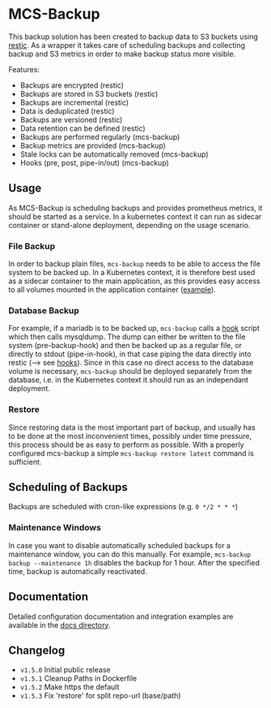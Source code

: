 # MCS-Backup

This backup solution has been created to backup data to S3 buckets using
[restic][restic]. As a wrapper it takes care of scheduling backups and
collecting backup and S3 metrics in order to make backup status more visible.

Features:

  * Backups are encrypted (restic)
  * Backups are stored in S3 buckets (restic)
  * Backups are incremental (restic)
  * Data is deduplicated (restic)
  * Backups are versioned (restic)
  * Data retention can be defined (restic)
  * Backups are performed regularly (mcs-backup)
  * Backup metrics are provided (mcs-backup)
  * Stale locks can be automatically removed (mcs-backup)
  * Hooks (pre, post, pipe-in/out) (mcs-backup)

## Usage
As MCS-Backup is scheduling backups and provides prometheus metrics, it should
be started as a service. In a kubernetes context it can run as sidecar container
or stand-alone deployment, depending on the usage scenario.

### File Backup
In order to backup plain files, `mcs-backup` needs to be able to access the file
system to be backed up. In a Kubernetes context, it is therefore best used as a
sidecar container to the main application, as this provides easy access to all
volumes mounted in the application container ([example][sidecar]).

### Database Backup
For example, if a mariadb is to be backed up, `mcs-backup` calls a [hook][hooks]
script which then calls mysqldump. The dump can either be written to the file
system (pre-backup-hook) and then be backed up as a regular file, or directly to
stdout (pipe-in-hook), in that case piping the data directly into restic (-->
see [hooks][hooks]). Since in this case no direct access to the database volume
is necessary, `mcs-backup` should be deployed separately from the database, i.e.
in the Kubernetes context it should run as an independant deployment.

### Restore
Since restoring data is the most important part of backup, and usually has to be
done at the most inconvenient times, possibly under time pressure, this process
should be as easy to perform as possible. With a properly configured mcs-backup
a simple `mcs-backup restore latest` command is sufficient.

## Scheduling of Backups
Backups are scheduled with cron-like expressions (e.g. `0 */2 * * *`)

### Maintenance Windows
In case you want to disable automatically scheduled backups for a maintenance
window, you can do this manually. For example, `mcs-backup backup --maintenance
1h` disables the backup for 1 hour. After the specified time, backup is
automatically reactivated.

## Documentation
Detailed configuration documentation and integration examples are available in
the [docs directory](docs).

## Changelog

  * `v1.5.0` Initial public release
  * `v1.5.1` Cleanup Paths in Dockerfile
  * `v1.5.2` Make https the default
  * `v1.5.3` Fix 'restore' for split repo-url (base/path)


[restic]:    https://github.com/restic/restic
[sidecar]:   test/deploy/demo/base/_common/deployment.yaml#L26-L48
[hooks]:     docs/hooks.md
